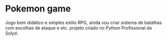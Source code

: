 # Pokemon game

Jogo bem didático e simples estilo RPG, ainda vou criar sistema de batalhas com escolhas de ataque e etc.
projeto criado no Python Profissional da Solyd.